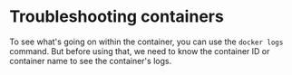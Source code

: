 # Troubleshooting containers
To see what's going on within the container, you can use the `docker logs` command.
But before using that, we need to know the container ID or container name to see the
container's logs.